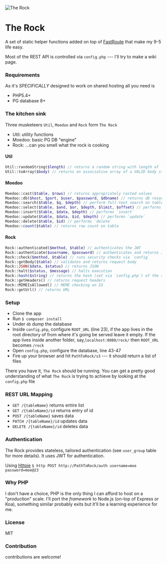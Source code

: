 ![The Rock](https://raw.githubusercontent.com/utopiaio/The-Rock/master/__S3__/TheRock.png "The Rock")

# The Rock
A set of static helper functions added on top of [FastRoute](https://github.com/nikic/FastRoute) that make my 9-5 life easy.

Most of the REST API is controlled via `config.php` --- I'll try to make a wiki page.

### Requirements
As it's *SPECIFICALLY* designed to work on shared hosting all you need is
- PHP5.4+
- PG database 8+

### The kitchen sink
Three musketeers `Util`, `Moedoo` and `Rock` form `The Rock`
- Util: utility functions
- Moedoo: basic PG DB "engine"
- Rock: ...can you smell what the rock is cooking

#### Util
```php
Util::randomString($length) // returns a random string with length of `$length`
Util::toArray($body) // returns an associative array of a VALID body string
```

#### Moedoo
```php
Moedoo::cast($table, $rows) // returns appropriately casted values
Moedoo::db($host, $port, $user, $password, $dbname) // returns db resource
Moedoo::search($table, $q, $depth) // perform full-text search on table
Moedoo::select($table, $and, $or, $depth, $limit, $offset) // performs `select`
Moedoo::insert($table, $data, $depth) // performs `insert`
Moedoo::update($table, $data, $id, $depth) // performs `update`
Moedoo::delete($table, $id) // performs `delete`
Moedoo::count($table) // returns row count on table
```

#### Rock
```php
Rock::authenticated($method, $table) // authenticates the JWT
Rock::authenticate($username, $password) // authenticates and returns JWT
Rock::check($method, $table) // runs security checks via `config`
Rock::getBody($table) // validates and returns request body
Rock::JSON($data, $status) // returns JSON
Rock::halt($status, $message) // halts execution
Rock::hash($string) // returns the hash (set via `config.php`) of the string
Rock::getHeaders() // returns request headers
Rock::MIMEIsAllowed() // MEME checking on S3
Rock::getUrl() // returns URL
```

### Setup
- Clone the app
- Run `$ composer install`
- Under `db` dump the database
- Inside `config.php`, configure `ROOT_URL` (line 23), if the app lives in the root directory of from where it's going be served leave it empty. If the app lives inside another folder, say,`localhost:8080/rock/` then `ROOT_URL` becomes `/rock`
- Open `config.php`, configure the database, line 43-47
- Fire up your browser and hit `PathToRock/s3` --- it should return a list of files

There you have it, `The Rock` should be running. You can get a pretty good understanding of what `The Rock` is trying to achieve by looking at the `config.php` file

### REST URL Mapping
- `GET /{tableName}` returns entire list
- `GET /{tableName}/id` returns entry of id
- `POST /{tableName}` saves data
- `PATCH /{tableName}/id` updates data
- `DELETE /{tableName}/id` deletes data

### Authentication
The Rock provides stateless, tailored authentication (see `user_group` table for more details). It uses JWT for authentication.

Using [Httpie](https://github.com/jkbrzt/httpie) `$ http POST http://PathToRock/auth username=moe password=moe@23`

### Why PHP
I don't have a choice, PHP is the only thing I can afford to host on a "production" scale. I'll port the *framework* to Node.js (on-top of Express or Koa), something similar probably exits but it'll be a learning experience for me.

### License
MIT

### Contribution
contributions are welcome!
